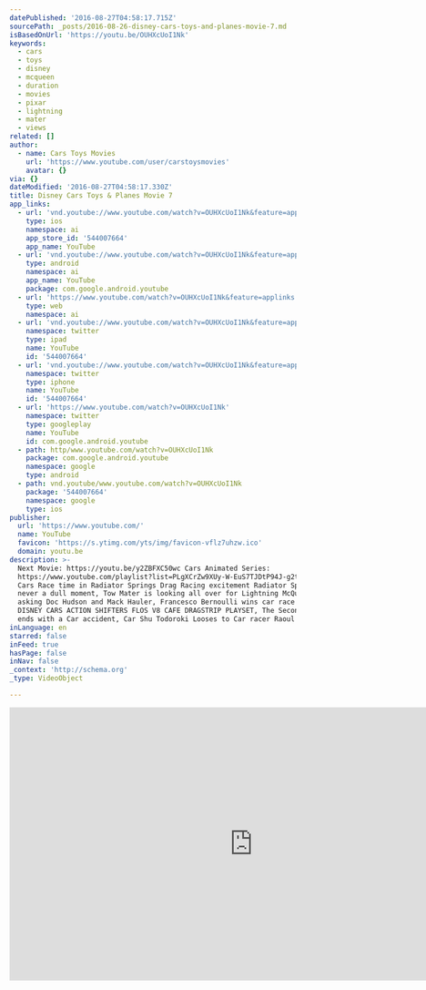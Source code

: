 ```yaml
---
datePublished: '2016-08-27T04:58:17.715Z'
sourcePath: _posts/2016-08-26-disney-cars-toys-and-planes-movie-7.md
isBasedOnUrl: 'https://youtu.be/OUHXcUoI1Nk'
keywords:
  - cars
  - toys
  - disney
  - mcqueen
  - duration
  - movies
  - pixar
  - lightning
  - mater
  - views
related: []
author:
  - name: Cars Toys Movies
    url: 'https://www.youtube.com/user/carstoysmovies'
    avatar: {}
via: {}
dateModified: '2016-08-27T04:58:17.330Z'
title: Disney Cars Toys & Planes Movie 7
app_links:
  - url: 'vnd.youtube://www.youtube.com/watch?v=OUHXcUoI1Nk&feature=applinks'
    type: ios
    namespace: ai
    app_store_id: '544007664'
    app_name: YouTube
  - url: 'vnd.youtube://www.youtube.com/watch?v=OUHXcUoI1Nk&feature=applinks'
    type: android
    namespace: ai
    app_name: YouTube
    package: com.google.android.youtube
  - url: 'https://www.youtube.com/watch?v=OUHXcUoI1Nk&feature=applinks'
    type: web
    namespace: ai
  - url: 'vnd.youtube://www.youtube.com/watch?v=OUHXcUoI1Nk&feature=applinks'
    namespace: twitter
    type: ipad
    name: YouTube
    id: '544007664'
  - url: 'vnd.youtube://www.youtube.com/watch?v=OUHXcUoI1Nk&feature=applinks'
    namespace: twitter
    type: iphone
    name: YouTube
    id: '544007664'
  - url: 'https://www.youtube.com/watch?v=OUHXcUoI1Nk'
    namespace: twitter
    type: googleplay
    name: YouTube
    id: com.google.android.youtube
  - path: http/www.youtube.com/watch?v=OUHXcUoI1Nk
    package: com.google.android.youtube
    namespace: google
    type: android
  - path: vnd.youtube/www.youtube.com/watch?v=OUHXcUoI1Nk
    package: '544007664'
    namespace: google
    type: ios
publisher:
  url: 'https://www.youtube.com/'
  name: YouTube
  favicon: 'https://s.ytimg.com/yts/img/favicon-vflz7uhzw.ico'
  domain: youtu.be
description: >-
  Next Movie: https://youtu.be/y2ZBFXC50wc Cars Animated Series:
  https://www.youtube.com/playlist?list=PLgXCrZw9XUy-W-EuS7TJDtP94J-g2t6eG Its
  Cars Race time in Radiator Springs Drag Racing excitement Radiator Springs is
  never a dull moment, Tow Mater is looking all over for Lightning McQueen
  asking Doc Hudson and Mack Hauler, Francesco Bernoulli wins car race #1 on the
  DISNEY CARS ACTION SHIFTERS FLOS V8 CAFE DRAGSTRIP PLAYSET, The Second Race
  ends with a Car accident, Car Shu Todoroki Looses to Car racer Raoul ÇaRoule.
inLanguage: en
starred: false
inFeed: true
hasPage: false
inNav: false
_context: 'http://schema.org'
_type: VideoObject

---
```

<iframe src="https://cdn.embedly.com/widgets/media.html?src=https%3A%2F%2Fwww.youtube.com%2Fembed%2FOUHXcUoI1Nk%3Ffeature%3Doembed&amp;url=http%3A%2F%2Fwww.youtube.com%2Fwatch%3Fv%3DOUHXcUoI1Nk&amp;image=https%3A%2F%2Fi.ytimg.com%2Fvi%2FOUHXcUoI1Nk%2Fhqdefault.jpg&amp;key=b7d04c9b404c499eba89ee7072e1c4f7&amp;type=text%2Fhtml&amp;schema=youtube" width="854" height="480" scrolling="no" frameborder="0" allowfullscreen="" style=""></iframe>